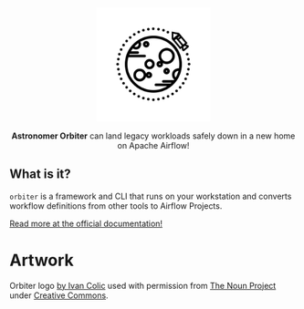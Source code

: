 <!--suppress HtmlDeprecatedAttribute -->
<p align="center">
  <img
    width="200px" height="200px"
    src="https://raw.githubusercontent.com/astronomer/orbiter/main/docs/orbiter.svg"
    alt="Logo of Spaceship Orbiting a Planet"
  />
</p>
<p align="center">
  <b>Astronomer Orbiter</b> can land legacy workloads safely down in a new home on Apache Airflow!
</p>


## What is it?
`orbiter` is a framework and CLI that runs on your workstation and converts workflow definitions from other tools to Airflow Projects.

[Read more at the official documentation!](https://astronomer.github.io/orbiter)

# Artwork
Orbiter logo [by Ivan Colic](https://thenounproject.com/Ivanisawesome/) used with permission
from [The Noun Project](https://thenounproject.com/icon/lunar-orbiter-196219/)
under [Creative Commons](https://creativecommons.org/licenses/by/3.0/us/legalcode).
